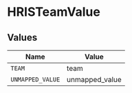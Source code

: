 # HRISTeamValue


## Values

| Name             | Value            |
| ---------------- | ---------------- |
| `TEAM`           | team             |
| `UNMAPPED_VALUE` | unmapped_value   |